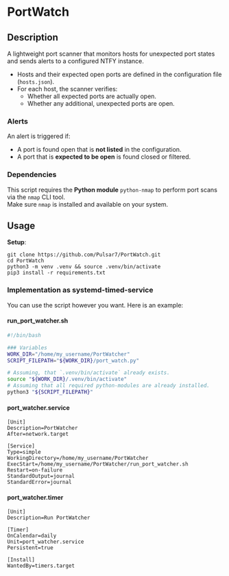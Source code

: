 # PortWatch

## Description

A lightweight port scanner that monitors hosts for unexpected port states and sends alerts to a configured NTFY instance.

- Hosts and their expected open ports are defined in the configuration file (`hosts.json`).
- For each host, the scanner verifies:
  - Whether all expected ports are actually open.
  - Whether any additional, unexpected ports are open.

### Alerts

An alert is triggered if:
- A port is found open that is **not listed** in the configuration.
- A port that is **expected to be open** is found closed or filtered.

### Dependencies

This script requires the **Python module** `python-nmap` to perform port scans via the `nmap` CLI tool.  
Make sure `nmap` is installed and available on your system.

## Usage

__Setup__:

```SHELL
git clone https://github.com/Pulsar7/PortWatch.git
cd PortWatch
python3 -m venv .venv && source .venv/bin/activate
pip3 install -r requirements.txt
```

### Implementation as systemd-timed-service

You can use the script however you want.
Here is an example:

#### run_port_watcher.sh

```BASH
#!/bin/bash

### Variables
WORK_DIR="/home/my_username/PortWatcher"
SCRIPT_FILEPATH="${WORK_DIR}/port_watch.py"

# Assuming, that `.venv/bin/activate` already exists.
source "${WORK_DIR}/.venv/bin/activate"
# Assuming that all required python-modules are already installed.
python3 "${SCRIPT_FILEPATH}"
```

#### port_watcher.service

```SHELL
[Unit]
Description=PortWatcher
After=network.target

[Service]
Type=simple
WorkingDirectory=/home/my_username/PortWatcher
ExecStart=/home/my_username/PortWatcher/run_port_watcher.sh
Restart=on-failure
StandardOutput=journal
StandardError=journal
```

#### port_watcher.timer

```SHELL
[Unit]
Description=Run PortWatcher

[Timer]
OnCalendar=daily  
Unit=port_watcher.service
Persistent=true

[Install]
WantedBy=timers.target
```